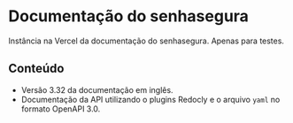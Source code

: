 # Documentação do senhasegura

Instância na Vercel da documentação do senhasegura.
Apenas para testes.

## Conteúdo

- Versão 3.32 da documentação em inglês.
- Documentação da API utilizando o plugins Redocly e o arquivo `yaml` no formato OpenAPI 3.0.
